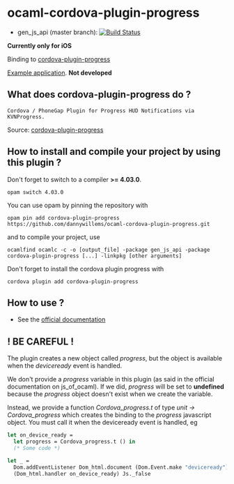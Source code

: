 # ocaml-cordova-plugin-progress

* gen_js_api (master branch): [![Build Status](https://travis-ci.org/dannywillems/ocaml-cordova-plugin-progress.svg?branch=master)](https://travis-ci.org/dannywillems/ocaml-cordova-plugin-progress)

**Currently only for iOS**

Binding to
[cordova-plugin-progress](https://github.com/leecrossley/cordova-plugin-progress)

[Example
application](https://github.com/dannywillems/ocaml-cordova-plugin-progress-example).
**Not developed**

## What does cordova-plugin-progress do ?

```
Cordova / PhoneGap Plugin for Progress HUD Notifications via KVNProgress.
```

Source: [cordova-plugin-progress](https://github.com/leecrossley/cordova-progress)

## How to install and compile your project by using this plugin ?

Don't forget to switch to a compiler **>= 4.03.0**.
```Shell
opam switch 4.03.0
```

You can use opam by pinning the repository with
```Shell
opam pin add cordova-plugin-progress https://github.com/dannywillems/ocaml-cordova-plugin-progress.git
```

and to compile your project, use
```Shell
ocamlfind ocamlc -c -o [output_file] -package gen_js_api -package cordova-plugin-progress [...] -linkpkg [other arguments]
```

Don't forget to install the cordova plugin progress with
```Shell
cordova plugin add cordova-plugin-progress
```

## How to use ?

* See the [official documentation](https://github.com/leecrossley/cordova-progress)

## ! BE CAREFUL !

The plugin creates a new object called *progress*, but the object is
available when the *deviceready* event is handled.

We don't provide a *progress* variable in this plugin (as said in the official
documentation on js_of_ocaml). If we did, *progress* will be set to **undefined**
because the *progress* object doesn't exist when we create the variable.

Instead, we provide a function *Cordova_progress.t* of type *unit -> Cordova_progress* which creates the
binding to the *progress* javascript object. You must call it when the deviceready
event is handled, eg

```OCaml
let on_device_ready =
  let progress = Cordova_progress.t () in
  (* Some code *)

let _ =
  Dom.addEventListener Dom_html.document (Dom.Event.make "deviceready")
  (Dom_html.handler on_device_ready) Js._false
```
